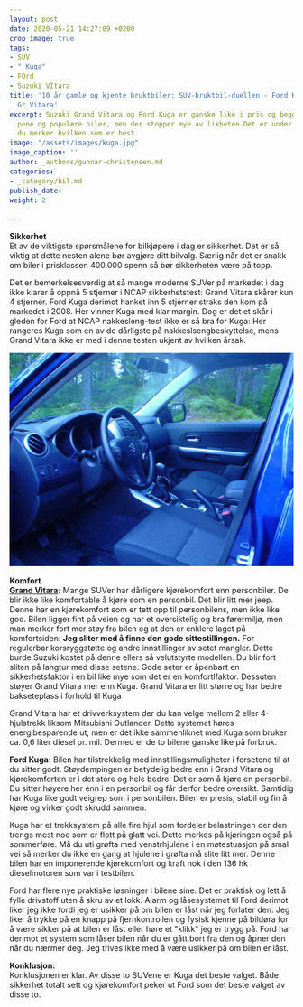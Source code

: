 ```yaml
---
layout: post
date: 2020-05-21 14:27:09 +0200
crop_image: true
tags:
- SUV
- " Kuga"
- FOrd
- Suzuki VItara
title: '10 år gamle og kjente bruktbiler: SUV-bruktbil-duellen - Ford Kuga mot Suzuki
  Gr Vitara'
excerpt: Suzuki Grand Vitara og Ford Kuga er ganske like i pris og begge er meget
  pene og populære biler, men der stopper mye av likheten.Det er under prøvekjøring
  du merker hvilken som er best.
image: "/assets/images/kuga.jpg"
image_caption: ''
author: _authors/gunnar-christensen.md
categories:
- _category/bil.md
publish_date: 
weight: 2

---
```

**Sikkerhet**  
Et av de viktigste spørsmålene for bilkjøpere i dag er sikkerhet. Det er så viktig at dette nesten alene bør avgjøre ditt bilvalg. Særlig når det er snakk om biler i prisklassen 400.000 spenn så bør sikkerheten være på topp.

Det er bemerkelsesverdig at så mange moderne SUVer på markedet i dag ikke klarer å oppnå 5 stjerner i NCAP sikkerhetstest: Grand Vitara skårer kun 4 stjerner. Ford Kuga derimot hanket inn 5 stjerner straks den kom på markedet i 2008. Her vinner Kuga med klar margin. Dog er det et skår i gleden for Ford at NCAP nakkesleng-test ikke er så bra for Kuga: Her rangeres Kuga som en av de dårligste på nakkeslsengbeskyttelse, mens Grand Vitara ikke er med i denne testen ukjent av hvilken årsak.

![](/assets/images/suzuki-3.jpg)

**Komfort**  
[**Grand Vitara**](suz.gv.htm)**:** Mange SUVer har dårligere kjørekomfort enn personbiler. De blir ikke like komfortable å kjøre som en personbil. Det blir litt mer jeep. Denne har en kjørekomfort som er tett opp til personbilens, men ikke like god. Bilen ligger fint på veien og har et oversiktelig og bra førermiljø, men man merker fort mer støy fra bilen og at den er enklere laget på komfortsiden: **Jeg sliter med å finne den gode sittestillingen.** For regulerbar korsryggstøtte og andre innstillinger av setet mangler. Dette burde Suzuki kostet på denne ellers så velutstyrte modellen. Du blir fort sliten på langtur med disse setene. Gode seter er åpenbart en sikkerhetsfaktor i en bil like mye som det er en komfortlfaktor. Dessuten støyer Grand Vitara mer enn Kuga. Grand Vitara er litt større og har bedre bakseteplass i forhold til Kuga

Grand Vitara har et drivverksystem der du kan velge mellom 2 eller 4-hjulstrekk liksom Mitsubishi Outlander. Dette systemet høres energibesparende ut, men er det ikke sammenliknet med Kuga som bruker ca. 0,6 liter diesel pr. mil. Dermed er de to bilene ganske like på forbruk.

**Ford Kuga:** Bilen har tilstrekkelig med innstillingsmuligheter i forsetene til at du sitter godt. Støydempingen er betydelig bedre enn i Grand Vitara og kjørekomforten er i det store og hele bedre: Det er som å kjøre en personbil. Du sitter høyere her enn i en personbil og får derfor bedre oversikt. Samtidig har Kuga like godt veigrep som i personbilen. Bilen er presis, stabil og fin å kjøre og virker godt skrudd sammen.

Kuga har et trekksystem på alle fire hjul som fordeler belastningen der den trengs mest noe som er flott på glatt vei. Dette merkes på kjøringen også på sommerføre. Må du uti grøfta med venstrhjulene i en møtestuasjon på smal vei så merker du ikke en gang at hjulene i grøfta må slite litt mer. Denne bilen har en imponerende kjørekomfort og kraft nok i den 136 hk dieselmotoren som var i testbilen.

Ford har flere nye praktiske løsninger i bilene sine. Det er praktisk og lett å fylle drivstoff uten å skru av et lokk. Alarm og låsesystemet til Ford derimot liker jeg ikke fordi jeg er usikker på om bilen er låst når jeg forlater den: Jeg liker å trykke på en knapp på fjernkontrollen og fysisk kjenne på bildøra for å være sikker på at bilen er låst eller høre et "klikk" jeg er trygg på. Ford har derimot et system som låser bilen når du er gått bort fra den og åpner den når du nærmer deg. Jeg trives ikke med å være usikker på om bilen er låst.

**Konklusjon:**  
Konklusjonen er klar. Av disse to SUVene er Kuga det beste valget. Både sikkerhet totalt sett og kjørekomfort peker ut Ford som det beste valget av disse to.